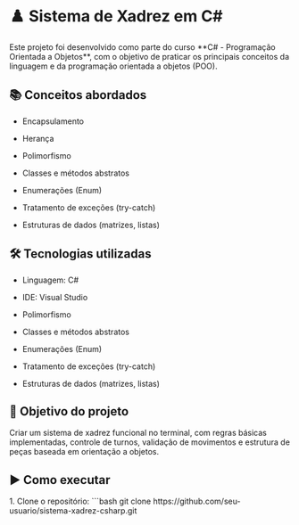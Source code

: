<h1>♟️ Sistema de Xadrez em C#</h1>

<p>Este projeto foi desenvolvido como parte do curso **C# - Programação Orientada a Objetos**, com o objetivo de praticar os principais conceitos da linguagem e da programação orientada a objetos (POO).</p>

<h2>📚 Conceitos abordados</h2>

<ul>
  <li><p>Encapsulamento</p></li>
  <li><p>Herança</p></li>
  <li><p>Polimorfismo</p></li>
  <li><p>Classes e métodos abstratos </p></li>
  <li><p>Enumerações (Enum)</p></li>
  <li><p>Tratamento de exceções (try-catch)</p></li>
  <li><p>Estruturas de dados (matrizes, listas)</p></li>
</ul>

<h2>🛠️ Tecnologias utilizadas</h2>

<ul>
  <li><p>Linguagem: C#</p></li>
  <li><p>IDE: Visual Studio</p></li>
  <li><p>Polimorfismo</p></li>
  <li><p>Classes e métodos abstratos </p></li>
  <li><p>Enumerações (Enum)</p></li>
  <li><p>Tratamento de exceções (try-catch)</p></li>
  <li><p>Estruturas de dados (matrizes, listas)</p></li>
</ul>

<h2>🎯 Objetivo do projeto</h2>

<p>Criar um sistema de xadrez funcional no terminal, com regras básicas implementadas, controle de turnos, validação de movimentos e estrutura de peças baseada em orientação a objetos.</p>

<h2>▶️ Como executar</h2>

<p>1. Clone o repositório:
   ```bash
   git clone https://github.com/seu-usuario/sistema-xadrez-csharp.git</p>
